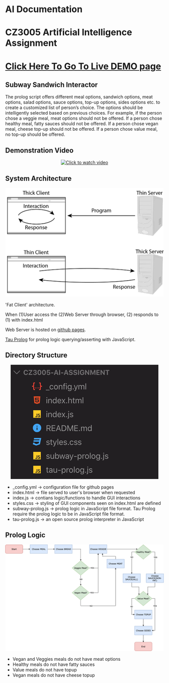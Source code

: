 # AI Documentation

# CZ3005 Artificial Intelligence Assignment

# [Click Here To Go To Live DEMO page](http://okkarmin.github.io/CZ3005-AI-Assignment)

## Subway Sandwich Interactor

The prolog script offers different meal options, sandwich options, meat options, salad options, sauce options, top-up options, sides options etc. to create a customized list of person’s choice. The options should be intelligently selected based on previous choices. For example, if the person chose a veggie meal, meat options should not be offered. If a person chose healthy meal, fatty sauces should not be offered. If a person chose vegan meal, cheese top-up should not be offered. If a person chose value meal, no top-up should be offered.

## Demonstration Video

<div align="center">
  <a href="https://www.youtube.com/watch?v=IymSPJiq6sw">
  <img src="https://img.youtube.com/vi/IymSPJiq6sw/0.jpg" alt="Click to watch video">
  </a>
</div>

## System Architecture

![](client_server_architecture.jpg)

'Fat Client' architecture.

When (1)User access the (2)Web Server through browser, (2) responds to (1) with index.html

Web Server is hosted on [github pages](https://pages.github.com).

[Tau Prolog](http://tau-prolog.org) for prolog logic querying/asserting with JavaScript.

## Directory Structure

<div align="center">
  <img src="directory_structure.png">
</div>

- \_config.yml → configuration file for github pages
- index.html → file served to user's browser when requested
- index.js → contians logic/functions to handle GUI interactions
- styles.css → styling of GUI components seen on index.html are defined
- subway-prolog.js → prolog logic in JavaScript file format. Tau Prolog require the prolog logic to be in JavaScript file format.
- tau-prolog.js → an open source prolog interpreter in JavaScript

## Prolog Logic

![](prolog_logic.png)

- Vegan and Veggies meals do not have meat options
- Healthy meals do not have fatty sauces
- Value meals do not have topup
- Vegan meals do not have cheese topup
